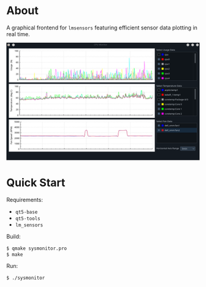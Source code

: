 # About

A graphical frontend for `lmsensors` featuring efficient sensor data plotting in real time.

![unable to load image](res/screenshot.png)

# Quick Start

Requirements: 
- `qt5-base`
- `qt5-tools`
- `lm_sensors`

Build:
```
$ qmake sysmonitor.pro
$ make
```

Run:
```
$ ./sysmonitor
```
